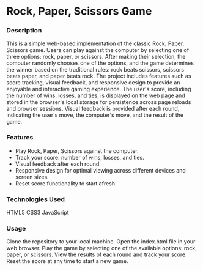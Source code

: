 <h1>Rock, Paper, Scissors Game</h1>
<h3>Description</h3>
<p>This is a simple web-based implementation of the classic Rock, Paper, Scissors game. Users can play against the computer by selecting one of three options: rock, paper, or scissors. After making their selection, the computer randomly chooses one of the options, and the game determines the winner based on the traditional rules: rock beats scissors, scissors beats paper, and paper beats rock.
The project includes features such as score tracking, visual feedback, and responsive design to provide an enjoyable and interactive gaming experience. The user's score, including the number of wins, losses, and ties, is displayed on the web page and stored in the browser's local storage for persistence across page reloads and browser sessions. Visual feedback is provided after each round, indicating the user's move, the computer's move, and the result of the game.
</p>
<h3>Features</h3>
<ul>
  <li>Play Rock, Paper, Scissors against the computer.</li>
  <li>Track your score: number of wins, losses, and ties.</li>
  <li>Visual feedback after each round.</li>
  <li>Responsive design for optimal viewing across different devices and screen sizes.</li>
  <li>Reset score functionality to start afresh.</li>
</ul>
<h3>Technologies Used</h3>
HTML5
CSS3
JavaScript

<h3>Usage</h3>
Clone the repository to your local machine.
Open the index.html file in your web browser.
Play the game by selecting one of the available options: rock, paper, or scissors.
View the results of each round and track your score.
Reset the score at any time to start a new game.
